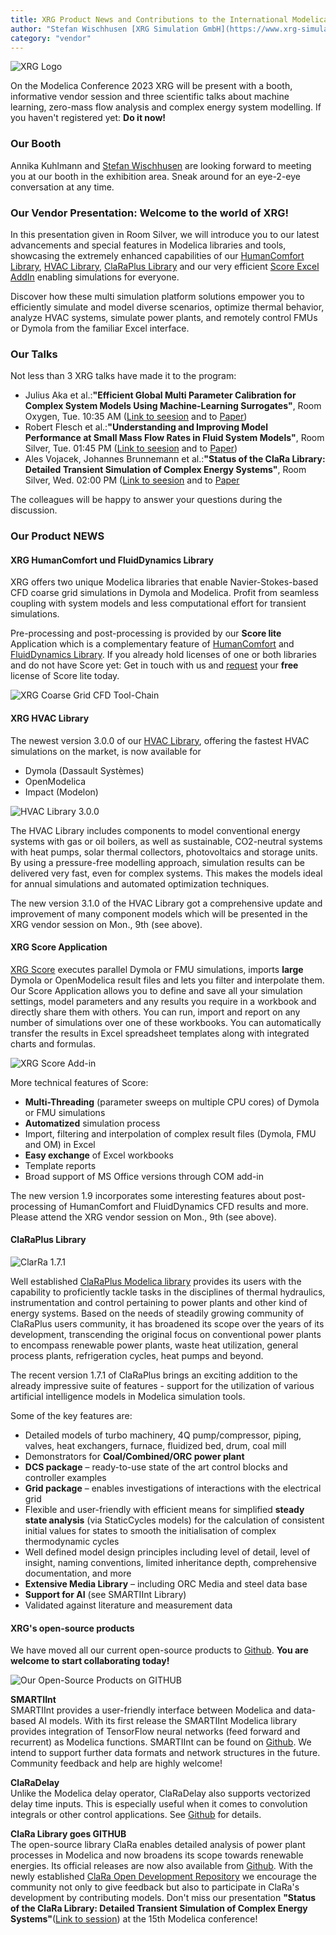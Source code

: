```yaml
---
title: XRG Product News and Contributions to the International Modelica Conference 2023
author: "Stefan Wischhusen [XRG Simulation GmbH](https://www.xrg-simulation.de/en)"
category: "vendor"
---
```


![XRG Logo](XRG_Logo_2015_4c_400px.jpg 'XRG Logo')

On the Modelica Conference 2023 XRG will be present with a booth, informative vendor session and three scientific talks about machine learning, zero-mass flow analysis and complex energy system modelling. If you haven't registered yet: **Do it now!**

### Our Booth

Annika Kuhlmann and [Stefan Wischhusen](mailto:wischhusen@xrg-simulation.de?subject=Meeting%20request) are looking forward to meeting you at our booth in the exhibition area. Sneak around for an eye-2-eye conversation at any time.

### Our Vendor Presentation: Welcome to the world of XRG!

In this presentation given in Room Silver, we will introduce you to our latest advancements and special features in Modelica libraries and tools, showcasing the extremely enhanced capabilities of our [HumanComfort Library](https://www.xrg-simulation.de/en/products/xrg-library/humancomfort), [HVAC Library](https://www.xrg-simulation.de/index.php/en/products/xrg-library/xrg-hvac-library), [ClaRaPlus Library](https://www.claralib.com/index.php?lang=en) and our very efficient [Score Excel AddIn](https://www.xrg-simulation.de/index.php/en/products/applications/score) enabling simulations for everyone.

Discover how these multi simulation platform solutions empower you to efficiently simulate and model diverse scenarios, optimize thermal behavior, analyze HVAC systems, simulate power plants, and remotely control FMUs or Dymola from the familiar Excel interface. 

### Our Talks

Not less than 3 XRG talks have made it to the program:

 - Julius Aka et al.:**"Efficient Global Multi Parameter Calibration for Complex System Models Using Machine-Learning Surrogates"**, Room Oxygen, Tue. 10:35 AM ([Link to seesion](https://www.conftool.com/modelica2023/index.php?page=browseSessions&form_session=19) and to [Paper](https://www.conftool.com/modelica2023/index.php/Aka-Efficient_Global_Multi_Parameter_Calibration_for_Complex_System_Models_Using_Machine-Learning_a.pdf?page=downloadPaper&filename=Aka-Efficient_Global_Multi_Parameter_Calibration_for_Complex_System_Models_Using_Machine-Learning_a.pdf&form_id=176&form_version=final))
 - Robert Flesch et al.:**"Understanding and Improving Model Performance at Small Mass Flow Rates in Fluid System Models"**, Room Silver, Tue. 01:45 PM ([Link to seesion](https://www.conftool.com/modelica2023/index.php?page=browseSessions&form_session=23) and to [Paper](https://www.conftool.com/modelica2023/index.php/Flesch-Understanding_and_Improving_Model_Performance_at_Small_Mass_Flow_Rates-161_a.pdf?page=downloadPaper&filename=Flesch-Understanding_and_Improving_Model_Performance_at_Small_Mass_Flow_Rates-161_a.pdf&form_id=161&form_version=final))
 - Ales Vojacek, Johannes Brunnemann et al.:**"Status of the ClaRa Library: Detailed Transient Simulation of Complex Energy Systems"**, Room Silver, Wed. 02:00 PM ([Link to seesion](https://www.conftool.com/modelica2023/index.php?page=browseSessions&form_session=45) and to [Paper](https://www.conftool.com/modelica2023/index.php/Vojacek-Status_of_the_ClaRa_Library-143_a.pdf?page=downloadPaper&filename=Vojacek-Status_of_the_ClaRa_Library-143_a.pdf&form_id=143&form_version=final)
 
The colleagues will be happy to answer your questions during the discussion.

### Our Product NEWS
#### XRG HumanComfort und FluidDynamics Library

XRG offers two unique Modelica libraries that enable Navier-Stokes-based CFD coarse grid simulations in Dymola and Modelica. Profit from seamless coupling with system models and less computational effort for transient simulations.

Pre-processing and post-processing is provided by our **Score lite** Application which is a complementary feature of [HumanComfort](https://www.xrg-simulation.de/en/products/xrg-library/humancomfort) and [FluidDynamics Library](https://www.xrg-simulation.de/index.php/en/products/xrg-library/fluiddynamics). If you already hold licenses of one or both libraries and do not have Score yet: Get in touch with us and [request](mailto:humancomfort@xrg-simulation.de?subject=Request%20for%20Score%20lite) your **free** license of Score lite today.

 ![XRG Coarse Grid CFD Tool-Chain](https://www.xrg-simulation.de/sites/default/files/inline-images/ScoreLite900.png 'XRG Coarse Grid Tool-Chain using FREE Score lite')

#### XRG HVAC Library

The newest version 3.0.0 of our [HVAC Library](https://www.xrg-simulation.de/en/products/xrg-library/xrg-hvac-library), offering the fastest HVAC simulations on the market, is now available for 

 - Dymola (Dassault Systèmes)
 - OpenModelica
 - Impact (Modelon)
 
 ![HVAC Library 3.0.0](HVAC_3.jpg 'HVAC Library 3.0.0 offers multi-tool support')

The HVAC Library includes components to model conventional energy systems with gas or oil boilers, as well as sustainable, CO2-neutral systems with heat pumps, solar thermal collectors, photovoltaics and storage units. 
By using a pressure-free modelling approach, simulation results can be delivered very fast, even for complex systems. This makes the models ideal for annual simulations and automated optimization techniques.

The new version 3.1.0 of the HVAC Library got a comprehensive update and improvement of many component models which will be presented in the XRG vendor session on Mon., 9th (see above).

#### XRG Score Application

[XRG Score](https://www.xrg-simulation.de/en/products/applications/score) executes parallel Dymola or FMU simulations, imports **large** Dymola or OpenModelica result files and lets you filter and interpolate them. Our Score Application allows you to define and save all your simulation settings, model parameters and any results you require in a workbook and directly share them with others. You can run, import and report on any number of simulations over one of these workbooks. You can automatically transfer the results in Excel spreadsheet templates along with integrated charts and formulas.

 ![XRG Score Add-in](https://www.xrg-simulation.de/sites/default/files/2018-05/XRG-Grafik-Score-Kompatibilitaet-e-20180514.png 'XRG Score interaction with Excel and Dymola or FMU')

More technical features of Score:
  - **Multi-Threading** (parameter sweeps on multiple CPU cores) of Dymola or FMU simulations
  - **Automatized** simulation process
  - Import, filtering and interpolation of complex result files (Dymola, FMU and OM) in Excel
  - **Easy exchange** of Excel workbooks
  - Template reports
  - Broad support of MS Office versions through COM add-in
  
The new version 1.9 incorporates some interesting features about post-processing of HumanComfort and FluidDynamics CFD results and more. Please attend the XRG vendor session on Mon., 9th (see above).

#### ClaRaPlus Library

 ![ClarRa 1.7.1](ClaRaPlusInfoHeader171.png 'Advanced power plant simulation')

Well established [ClaRaPlus Modelica library](https://www.claralib.com/index.php?lang=en) provides its users with the capability to proficiently tackle tasks in the disciplines of thermal hydraulics, instrumentation and control pertaining to power plants and other kind of energy systems. Based on the needs of steadily growing community of ClaRaPlus users community, it has broadened its scope over the years of its development, transcending the original focus on conventional power plants to encompass renewable power plants, waste heat utilization, general process plants, refrigeration cycles, heat pumps and beyond.

The recent version 1.7.1 of ClaRaPlus brings an exciting addition to the already impressive suite of features - support for the utilization of various artificial intelligence models in Modelica simulation tools.

Some of the key features are:
- Detailed models of turbo machinery, 4Q pump/compressor, piping, valves, heat exchangers, furnace, fluidized bed, drum, coal mill
- Demonstrators for **Coal/Combined/ORC power plant**
- **DCS package** – ready-to-use state of the art control blocks and controller examples
- **Grid package** – enables investigations of interactions with the electrical grid
- Flexible and user-friendly with efficient means for simplified **steady state analysis** (via StaticCycles models) for the calculation of consistent initial values for states to smooth the initialisation of complex thermodynamic cycles
- Well defined model design principles including level of detail, level of insight, naming conventions, limited inheritance depth, comprehensive documentation, and more
- **Extensive Media Library** – including ORC Media and steel data base
- **Support for AI** (see SMARTIInt Library)
- Validated against literature and measurement data

#### XRG's open-source products

 We have moved all our current open-source products to [Github](https://github.com/xrg-simulation). **You are welcome to start collaborating today!**

  ![Our Open-Source Products on GITHUB](XRGGithub.jpg 'Our Open-Source Products on GITHUB')

**SMARTIInt**<br>
SMARTIInt provides a user-friendly interface between Modelica and data-based AI models. With its first release the SMARTIInt Modelica library provides integration of TensorFlow neural networks (feed forward and recurrent) as Modelica functions. SMARTIInt can be found on [Github](https://github.com/xrg-simulation/SMArtIInt). 
We intend to support further data formats and network structures in the future. Community feedback and help are highly welcome!

**ClaRaDelay**<br>
Unlike the Modelica delay operator, ClaRaDelay also supports vectorized delay time inputs. This is especially useful when it comes to convolution integrals or other control applications. See [Github](https://github.com/xrg-simulation/ClaRaDelay) for details.

**ClaRa Library goes GITHUB**<br>
The open-source library ClaRa enables detailed analysis of power plant processes in Modelica and now broadens its scope towards renewable energies. Its official releases are now also available from [Github](https://github.com/xrg-simulation/ClaRa-official). With the newly established [ClaRa Open Development Repository](https://github.com/xrg-simulation/ClaRa-openDevelopment) we encourage the community not only to give feedback but also to participate in ClaRa's development by contributing models. Don't miss our presentation **"Status of the ClaRa Library: Detailed Transient Simulation of Complex Energy Systems"**([Link to session](https://www.conftool.com/modelica2023/index.php?page=browseSessions&form_session=45)) at the 15th Modelica conference!  



